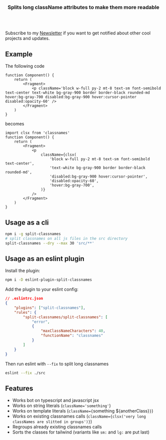 <div align='center'>
    <br/>
    <h3>Splits long className attributes to make them more readable</h3>
    <br/>
    <br/>
</div>

Subscribe to my [Newsletter](https://xmorse.xyz) if you want to get notified about other cool projects and updates.

## Example

The following code

```tsx
function Component() {
    return (
        <Fragment>
            <p className='block w-full py-2 mt-8 text-sm font-semibold text-center text-white bg-gray-900 border border-black rounded-md hover:bg-gray-700 disabled:bg-gray-900 hover:cursor-pointer disabled:opacity-60' />
        </Fragment>
    )
}
```

becomes

```tsx
import clsx from 'classnames'
function Component() {
    return (
        <Fragment>
            <p
                className={clsx(
                    'block w-full py-2 mt-8 text-sm font-semibold text-center',
                    'text-white bg-gray-900 border border-black rounded-md',
                    'disabled:bg-gray-900 hover:cursor-pointer',
                    'disabled:opacity-60',
                    'hover:bg-gray-700',
                )}
            />
        </Fragment>
    )
}
```

## Usage as a cli

```sh
npm i -g split-classnames
# split classnames on all js files in the src directory
split-classnames --dry --max 30 'src/**'
```

## Usage as an eslint plugin

Install the plugin:

```sh
npm i -D eslint-plugin-split-classnames
```

Add the plugin to your eslint config:

```json
// .eslintrc.json
{
    "plugins": ["split-classnames"],
    "rules": {
        "split-classnames/split-classnames": [
            "error",
            {
                "maxClassNameCharacters": 40,
                "functionName": "classnames"
            }
        ]
    }
}
```

Then run eslint with `--fix` to split long classnames

```sh
eslint --fix ./src
```

## Features

-   Works bot on typescript and javascript jsx
-   Works on string literals (`className='something'`)
-   Works on template literals (`className={`something ${anotherClass}`}`)
-   Works on existing classnames calls (`className={clsx('very long classNames are slitted in groups')}`)
-   Regroups already existing classnames calls
-   Sorts the classes for tailwind (variants like `sm:` and `lg:` are put last)
